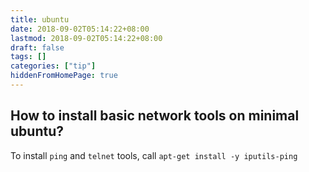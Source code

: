 ```yaml
---
title: ubuntu
date: 2018-09-02T05:14:22+08:00
lastmod: 2018-09-02T05:14:22+08:00
draft: false
tags: []
categories: ["tip"]
hiddenFromHomePage: true
---
```




## How to install basic network tools on minimal ubuntu?
To install `ping` and `telnet` tools, call `apt-get install -y iputils-ping`


